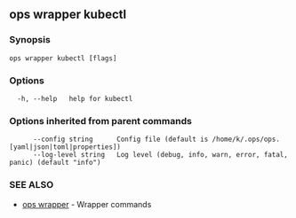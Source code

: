 ## ops wrapper kubectl



### Synopsis



```
ops wrapper kubectl [flags]
```

### Options

```
  -h, --help   help for kubectl
```

### Options inherited from parent commands

```
      --config string      Config file (default is /home/k/.ops/ops.[yaml|json|toml|properties])
      --log-level string   Log level (debug, info, warn, error, fatal, panic) (default "info")
```

### SEE ALSO

* [ops wrapper](ops_wrapper.md)	 - Wrapper commands

